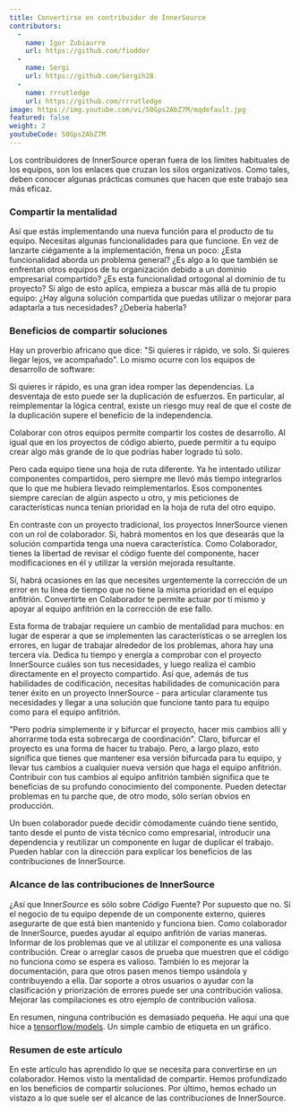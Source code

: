 ```yaml
---
title: Convertirse en contribuidor de InnerSource
contributors:
  - 
    name: Igor Zubiaurre
    url: https://github.com/fioddor
  - 
    name: Sergi
    url: https://github.com/Sergih28
  - 
    name: rrrutledge
    url: https://github.com/rrrutledge
image: https://img.youtube.com/vi/S0Gps2AbZ7M/mqdefault.jpg
featured: false
weight: 2
youtubeCode: S0Gps2AbZ7M
---
```


<div class="paragraph">
<p>Los contribuidores de InnerSource operan fuera de los límites habituales de los equipos, son los enlaces que cruzan los silos organizativos. Como tales, deben conocer algunas prácticas comunes que hacen que este trabajo sea más eficaz.</p>
</div>
<div class="sect2">
<h3 id="_compartir_la_mentalidad">Compartir la mentalidad</h3>
<div class="paragraph">
<p>Así que estás implementando una nueva función para el producto de tu equipo. Necesitas algunas funcionalidades para que funcione. En vez de lanzarte ciégamente a la implementación, frena un poco: ¿Esta funcionalidad aborda un problema general? ¿Es algo a lo que también se enfrentan otros equipos de tu organización debido a un dominio empresarial compartido? ¿Es esta funcionalidad ortogonal al dominio de tu proyecto? Si algo de esto aplica, empieza a buscar más allá de tu propio equipo: ¿Hay alguna solución compartida que puedas utilizar o mejorar para adaptarla a tus necesidades? ¿Debería haberla?</p>
</div>
</div>
<div class="sect2">
<h3 id="_beneficios_de_compartir_soluciones">Beneficios de compartir soluciones</h3>
<div class="paragraph">
<p>Hay un proverbio africano que dice: "Si quieres ir rápido, ve solo. Si quieres llegar lejos, ve acompañado". Lo mismo ocurre con los equipos de desarrollo de software:</p>
</div>
<div class="paragraph">
<p>Si quieres ir rápido, es una gran idea romper las dependencias. La desventaja de esto puede ser la duplicación de esfuerzos. En particular, al reimplementar la lógica central, existe un riesgo muy real de que el coste de la duplicación supere el beneficio de la independencia.</p>
</div>
<div class="paragraph">
<p>Colaborar con otros equipos permite compartir los costes de desarrollo. Al igual que en los proyectos de código abierto, puede permitir a tu equipo crear algo más grande de lo que podrías haber logrado tú solo.</p>
</div>
<div class="paragraph">
<p>Pero cada equipo tiene una hoja de ruta diferente. Ya he intentado utilizar componentes compartidos, pero siempre me llevó más tiempo integrarlos que lo que me hubiera llevado reimplementarlos. Esos componentes siempre carecían de algún aspecto u otro, y mis peticiones de características nunca tenían prioridad en la hoja de ruta del otro equipo.</p>
</div>
<div class="paragraph">
<p>En contraste con un proyecto tradicional, los proyectos InnerSource vienen con un rol de colaborador. Sí, habrá momentos en los que desearás que la solución compartida tenga una nueva característica. Como Colaborador, tienes la libertad de revisar el código fuente del componente, hacer modificaciones en él y utilizar la versión mejorada resultante.</p>
</div>
<div class="paragraph">
<p>Sí, habrá ocasiones en las que necesites urgentemente la corrección de un error en tu línea de tiempo que no tiene la misma prioridad en el equipo anfitrión. Convertirte en Colaborador te permite actuar por tí mismo y apoyar al equipo anfitrión en la corrección de ese fallo.</p>
</div>
<div class="paragraph">
<p>Esta forma de trabajar requiere un cambio de mentalidad para muchos: en lugar de esperar a que se implementen las características o se arreglen los errores, en lugar de trabajar alrededor de los problemas, ahora hay una tercera vía. Dedica tu tiempo y energía a comprobar con el proyecto InnerSource cuáles son tus necesidades, y luego realiza el cambio directamente en el proyecto compartido. Así que, además de tus habilidades de codificación, necesitas habilidades de comunicación para tener éxito en un proyecto InnerSource - para articular claramente tus necesidades y llegar a una solución que funcione tanto para tu equipo como para el equipo anfitrión.</p>
</div>
<div class="paragraph">
<p>"Pero podría simplemente ir y bifurcar el proyecto, hacer mis cambios allí y ahorrarme toda esta sobrecarga de coordinación". Claro, bifurcar el proyecto es una forma de hacer tu trabajo. Pero, a largo plazo, esto significa que tienes que mantener esa versión bifurcada para tu equipo, y llevar tus cambios a cualquier nueva versión que haga el equipo anfitrión. Contribuir con tus cambios al equipo anfitrión también significa que te beneficias de su profundo conocimiento del componente. Pueden detectar problemas en tu parche que, de otro modo, sólo serían obvios en producción.</p>
</div>
<div class="paragraph">
<p>Un buen colaborador puede decidir cómodamente cuándo tiene sentido, tanto desde el punto de vista técnico como empresarial, introducir una dependencia y reutilizar un componente en lugar de duplicar el trabajo. Pueden hablar con la dirección para explicar los beneficios de las contribuciones de InnerSource.</p>
</div>
</div>
<div class="sect2">
<h3 id="_alcance_de_las_contribuciones_de_innersource">Alcance de las contribuciones de InnerSource</h3>
<div class="paragraph">
<p>¿Así que Inner<em>Source</em> es sólo sobre <em>Código</em> Fuente? Por supuesto que no. Si el negocio de tu equipo depende de un componente externo, quieres asegurarte de que está bien mantenido y funciona bien. Como colaborador de InnerSource, puedes ayudar al equipo anfitrión de varias maneras. Informar de los problemas que ve al utilizar el componente es una valiosa contribución. Crear o arreglar casos de prueba que muestren que el código no funciona como se espera es valioso. También lo es mejorar la documentación, para que otros pasen menos tiempo usándola y contribuyendo a ella. Dar soporte a otros usuarios o ayudar con la clasificación y priorización de errores puede ser una contribución valiosa. Mejorar las compilaciones es otro ejemplo de contribución valiosa.</p>
</div>
<div class="paragraph">
<p>En resumen, ninguna contribución es demasiado pequeña. He aquí una que hice
a <a href="https://github.com/tensorflow/models/pull/4784">tensorflow/models</a>. Un simple cambio de etiqueta en un gráfico.</p>
</div>
</div>
<div class="sect2">
<h3 id="_resumen_de_este_artículo">Resumen de este artículo</h3>
<div class="paragraph">
<p>En este artículo has aprendido lo que se necesita para convertirse en un colaborador. Hemos visto la mentalidad de compartir. Hemos profundizado en los beneficios de compartir soluciones. Por último, hemos echado un vistazo a lo que suele ser el alcance de las contribuciones de InnerSource.</p>
</div>
</div>
<!--- This file autogenerated from https://github.com/InnerSourceCommons/InnerSourceLearningPath/blob/main/scripts -->